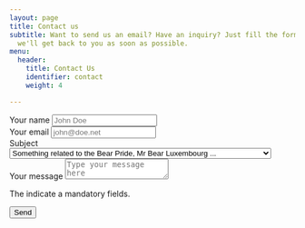 ```yaml
---
layout: page
title: Contact us
subtitle: Want to send us an email? Have an inquiry? Just fill the form below and
  we'll get back to you as soon as possible.
menu:
  header:
    title: Contact Us
    identifier: contact
    weight: 4

---
```

<form name="contact" method="POST" data-netlify="true" class="ui form" data-netlify-recaptcha="true">
  <div class="field">
    <label for="name">Your name <i class="asterisk small red icon"></i></label>
    <input type="text" name="name" placeholder="John Doe" required>
  </div>
  <div class="field">
    <label for="email">Your email <i class="asterisk small red icon"></i></label>
    <input type="email" name="email" placeholder="john@doe.net" required>
  </div>
  <div class="field">
    <label for="subjet">Subject <i class="asterisk small red icon"></i></label>
    <select name="subjet" class="ui selection dropdown">
      <option value="mrbear">Something related to the Bear Pride, Mr Bear Luxembourg ...</option>
      <option value="events">Something about the events in Luxembourg</option>
      <option value="non-profit">Something about the non-profit internal work</option>
      <option value="legal">I'm a lawyer or assimilated and I need to get in touch with the representant</option>
      <option value="others">Something else...</option>
    </select>
  </div>
  <div class="field">
    <label for="message">Your message <i class="asterisk small red icon"></i></label>
    <textarea name="message" placeholder="Type your message here" required></textarea>
  </div>
  <div data-netlify-recaptcha="true"></div>
  <p>The <i class="asterisk small red icon"></i>indicate a mandatory fields.</p>
  <button class="ui right blue labeled icon button" type="submit">Send <i class="paper plane icon"></i></button>
</form>